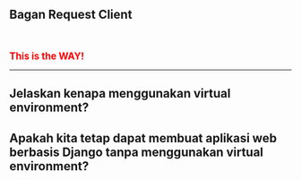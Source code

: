 Bagan Request Client
---

<br><br>
<span style="color:red; font-weight:bold; font-size:larger;">This is the WAY!</span>
<hr>

Jelaskan kenapa menggunakan virtual environment?
---

Apakah kita tetap dapat membuat aplikasi web berbasis Django tanpa menggunakan virtual environment?
---
